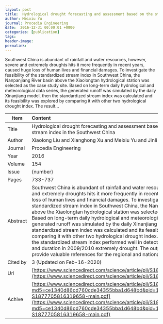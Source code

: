 ```yaml
---
layout: post
title:  Hydrological drought forecasting and assessment based on the standardized stream index in the Southwest China
author: Meixiu Yu
journal: Procedia Engineering
date:  2016-12-31 00:00:01 +0000
categories: [publication]
tags: 
header-image: 
permalink: 
---
```

Southwest China is abundant of rainfall and water resources, however, severe and extremely droughts hits it more frequently in recent years, caused huge loss of human lives and financial damages. To investigate the feasibility of the standardized stream index in Southwest China, the Nanpanjiang River basin above the Xiaolongtan hydrological station was selected as the case study site. Based on long-term daily hydrological and meteorological data series, the generated runoff was simulated by the daily Xinanjiang model, then the standardized stream index was calculated and its feasibility was explored by comparing it with other two hydrological drought index. The result...
<!--the above is the excerpt-->
<!--more-->
<!--the following is the text-->


| Item           | Content     |
| ---------------|:------------|
| Title          | Hydrological drought forecasting and assessment based on the standardized stream index in the Southwest China     |
| Author         | Xiaolong Liu and Xianghong Xu and Meixiu Yu and Jinli Lu    |
| Journal        | Procedia Engineering   |
| Year           | 2016      |
| Volume         | 154	   |
| Issue          | {number}	   |
| Pages          | 733-737	   |
| Abstract       | Southwest China is abundant of rainfall and water resources, however, severe and extremely droughts hits it more frequently in recent years, caused huge loss of human lives and financial damages. To investigate the feasibility of the standardized stream index in Southwest China, the Nanpanjiang River basin above the Xiaolongtan hydrological station was selected as the case study site. Based on long-term daily hydrological and meteorological data series, the generated runoff was simulated by the daily Xinanjiang model, then the standardized stream index was calculated and its feasibility was explored by comparing it with other two hydrological drought index. The result revealed that the standardized stream index performed well in detecting the onset, severity and duration in 2009/2010 extremely drought. The output of the paper could provide valuable references for the regional and national drought …	 |
| Cited by			 | 3 (Updated on Feb-16-2020)   |
| Url  					 | [https://www.sciencedirect.com/science/article/pii/S1877705816319658](https://www.sciencedirect.com/science/article/pii/S1877705816319658)		   |
| Achive 	       | [https://www.sciencedirect.com/science/article/pii/S1877705816319658/pdf?md5=ce1340d86cd760cde34355bba1d648bd&pid=1-s2.0-S1877705816319658-main.pdf](https://www.sciencedirect.com/science/article/pii/S1877705816319658/pdf?md5=ce1340d86cd760cde34355bba1d648bd&pid=1-s2.0-S1877705816319658-main.pdf)		 |


